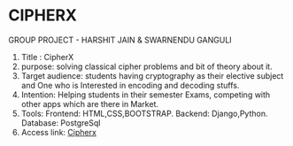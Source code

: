 # CIPHERX
GROUP PROJECT - HARSHIT JAIN & SWARNENDU GANGULI
1. Title : CipherX
2. purpose: solving classical cipher problems and bit of theory about it.
3. Target audience: students having cryptography as their elective subject and One who is Interested in encoding and decoding stuffs.
4. Intention: Helping students in their semester Exams, competing with other apps which are there in Market.
5. Tools: Frontend: HTML,CSS,BOOTSTRAP.
          Backend: Django,Python.
          Database: PostgreSql
 6. Access link: [Cipherx](https://cipherxcrypto.herokuapp.com/)

